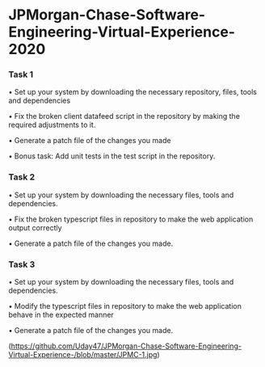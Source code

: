 # JPMorgan-Chase-Software-Engineering-Virtual-Experience-2020

### Task 1

• Set up your system by downloading the necessary repository, files, tools and dependencies

• Fix the broken client datafeed script in the repository by making the required adjustments to it.

• Generate a patch file of the changes you made

• Bonus task: Add unit tests in the test script in the repository.

### Task 2

• Set up your system by downloading the necessary files, tools and dependencies.

• Fix the broken typescript files in repository to make the web application output correctly

• Generate a patch file of the changes you made.

### Task 3

• Set up your system by downloading the necessary files, tools and dependencies. 

• Modify the typescript files in repository to make the web application behave in the expected manner

• Generate a patch file of the changes you made.


(https://github.com/Uday47/JPMorgan-Chase-Software-Engineering-Virtual-Experience-/blob/master/JPMC-1.jpg)
